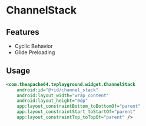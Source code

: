 # ChannelStack

## Features

- Cyclic Behavior
- Glide Preloading 

## Usage

```xml
<com.theapache64.tvplayground.widget.ChannelStack
    android:id="@+id/channel_stack"
    android:layout_width="wrap_content"
    android:layout_height="0dp"
    app:layout_constraintBottom_toBottomOf="parent"
    app:layout_constraintStart_toStartOf="parent"
    app:layout_constraintTop_toTopOf="parent" />
```

